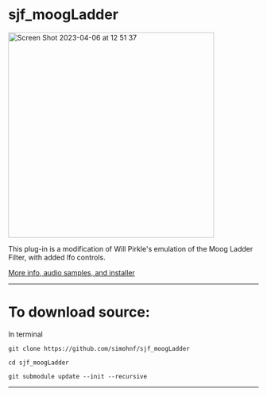 # sjf_moogLadder

<img width="414" alt="Screen Shot 2023-04-06 at 12 51 37" src="https://user-images.githubusercontent.com/12850558/230369629-be0ecc8a-e1bd-495b-9b04-94d4cb9760fd.png">

This plug-in is a modification of Will Pirkle's emulation of the Moog Ladder Filter, with added lfo controls.

[More info, audio samples, and installer](https://simohnf.github.io./plug-ins/sjf_moogLadder/)


------------------------------
# To download source:

In terminal 
```
git clone https://github.com/simohnf/sjf_moogLadder

cd sjf_moogLadder

git submodule update --init --recursive
```
---------------
